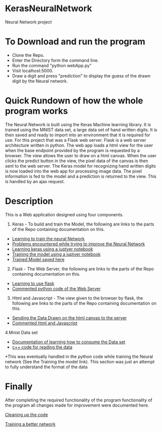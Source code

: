 # KerasNeuralNetwork
Neural Network project

To Download and run the program
======
* Clone the Repo.
* Enter the Directory form the command line.
* Run the command "python webApp.py"
* Visit localhost:5000.
* Draw a digit and press "prediction" to display the guess of the drawn digit by the Neural network.

Quick Rundown of how the whole program works
======
The Neural Network is built using the Keras Machine learning library. It is trained using the MNIST data set, a large data set of hand written digits. It is then saved and ready to import into an environment that it is required for use. For this project that was a Flask web server. Flask is a web server architecture written in python. The web app loads a html view for the user when the base endpoint provided by the program is requested by a browser. The view allows the user to draw on a html canvas. When the user clicks the predict button in the view, the pixel data of the canvas is then sent to the web server. The Keras model for recognizing hand written digits is now loaded into the web app for processing image data. The pixel information is fed to the model and a prediction is returned to the view. This is handled by an ajax request. 

Description
======
This is a Web application designed using four components.

1. Keras - To build and train the Model, the following are links to the parts of the Repo containing documentation on this.

* [Learning to train the neural Network](https://github.com/cormacmchale/KerasNeuralNetwork/issues/2)
* [Problems encountered while trying to improve the Neural Network](https://github.com/cormacmchale/KerasNeuralNetwork/issues/4)
* [Learning keras using a juptyer notebook](https://github.com/cormacmchale/KerasNeuralNetwork/blob/master/NeuralNetwork%20Practice.ipynb)
* [Training the model using a juptyer notebook](https://github.com/cormacmchale/KerasNeuralNetwork/blob/master/Project.ipynb)
* [Trained Model saved here](https://github.com/cormacmchale/KerasNeuralNetwork/tree/master/savedModel)
 
2. Flask - The Web Server, the following are links to the parts of the Repo containing documentation on this.
* [Learning to use flask](https://github.com/cormacmchale/KerasNeuralNetwork/issues/1)
* [Commented python code of the Web Server](https://github.com/cormacmchale/KerasNeuralNetwork/blob/master/webApp.py)
 
3. Html and Javascript - The view given to the browser by flask, the following are links to the parts of the Repo containing documentation on this.
* [Sending the Data Drawn on the html canvas to the server](https://github.com/cormacmchale/KerasNeuralNetwork/issues/5)
* [Commented html and Javascript](https://github.com/cormacmchale/KerasNeuralNetwork/blob/master/templates/drawNumber.html)
 
4.Mnist Data set
* [Documentation of learning how to consume the Data set](https://github.com/cormacmchale/KerasNeuralNetwork/issues/3)
* [c++ code for reading the data](https://github.com/cormacmchale/KerasNeuralNetwork/blob/master/mnistreader/mnistreader/main.c)
  
*This was eventually handled in the python code while training the Neural network (See the Training the model link). This section was just an attempt to fully understand the format of the data
 
Finally
======
After completing the required functionality of the program functionality of the program all changes made for improvement were documented here.

[Cleaning up the code](https://github.com/cormacmchale/KerasNeuralNetwork/issues/6)

[Training a better network](https://github.com/cormacmchale/KerasNeuralNetwork/issues/4)

